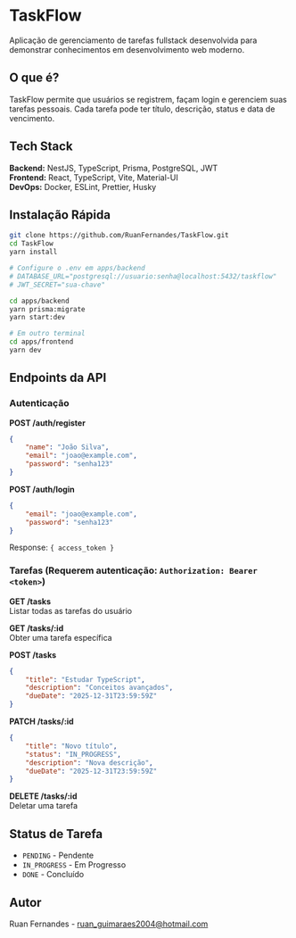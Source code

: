 # TaskFlow

Aplicação de gerenciamento de tarefas fullstack desenvolvida para demonstrar conhecimentos em desenvolvimento web moderno.

## O que é?

TaskFlow permite que usuários se registrem, façam login e gerenciem suas tarefas pessoais. Cada tarefa pode ter título, descrição, status e data de vencimento.

## Tech Stack

**Backend:** NestJS, TypeScript, Prisma, PostgreSQL, JWT  
**Frontend:** React, TypeScript, Vite, Material-UI  
**DevOps:** Docker, ESLint, Prettier, Husky

## Instalação Rápida

```bash
git clone https://github.com/RuanFernandes/TaskFlow.git
cd TaskFlow
yarn install

# Configure o .env em apps/backend
# DATABASE_URL="postgresql://usuario:senha@localhost:5432/taskflow"
# JWT_SECRET="sua-chave"

cd apps/backend
yarn prisma:migrate
yarn start:dev

# Em outro terminal
cd apps/frontend
yarn dev
```

## Endpoints da API

### Autenticação

**POST /auth/register**

```json
{
    "name": "João Silva",
    "email": "joao@example.com",
    "password": "senha123"
}
```

**POST /auth/login**

```json
{
    "email": "joao@example.com",
    "password": "senha123"
}
```

Response: `{ access_token }`

### Tarefas (Requerem autenticação: `Authorization: Bearer <token>`)

**GET /tasks**  
Listar todas as tarefas do usuário

**GET /tasks/:id**  
Obter uma tarefa específica

**POST /tasks**

```json
{
    "title": "Estudar TypeScript",
    "description": "Conceitos avançados",
    "dueDate": "2025-12-31T23:59:59Z"
}
```

**PATCH /tasks/:id**

```json
{
    "title": "Novo título",
    "status": "IN_PROGRESS",
    "description": "Nova descrição",
    "dueDate": "2025-12-31T23:59:59Z"
}
```

**DELETE /tasks/:id**  
Deletar uma tarefa

## Status de Tarefa

- `PENDING` - Pendente
- `IN_PROGRESS` - Em Progresso
- `DONE` - Concluído

## Autor

Ruan Fernandes - ruan_guimaraes2004@hotmail.com
